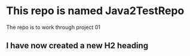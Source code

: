 # This repo is named Java2TestRepo
The repo is to work through project 01
## I have now created a new H2 heading 
